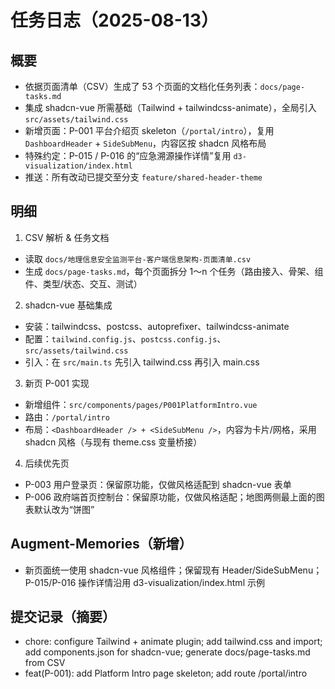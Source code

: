 # 任务日志（2025-08-13）

## 概要
- 依据页面清单（CSV）生成了 53 个页面的文档化任务列表：`docs/page-tasks.md`
- 集成 shadcn-vue 所需基础（Tailwind + tailwindcss-animate），全局引入 `src/assets/tailwind.css`
- 新增页面：P-001 平台介绍页 skeleton（`/portal/intro`），复用 `DashboardHeader` + `SideSubMenu`，内容区按 shadcn 风格布局
- 特殊约定：P-015 / P-016 的“应急溯源操作详情”复用 `d3-visualization/index.html`
- 推送：所有改动已提交至分支 `feature/shared-header-theme`

## 明细
1) CSV 解析 & 任务文档
- 读取 `docs/地理信息安全监测平台-客户端信息架构-页面清单.csv`
- 生成 `docs/page-tasks.md`，每个页面拆分 1～n 个任务（路由接入、骨架、组件、类型/状态、交互、测试）

2) shadcn-vue 基础集成
- 安装：tailwindcss、postcss、autoprefixer、tailwindcss-animate
- 配置：`tailwind.config.js`、`postcss.config.js`、`src/assets/tailwind.css`
- 引入：在 `src/main.ts` 先引入 tailwind.css 再引入 main.css

3) 新页 P-001 实现
- 新增组件：`src/components/pages/P001PlatformIntro.vue`
- 路由：`/portal/intro`
- 布局：`<DashboardHeader /> + <SideSubMenu />`，内容为卡片/网格，采用 shadcn 风格（与现有 theme.css 变量桥接）

4) 后续优先页
- P-003 用户登录页：保留原功能，仅做风格适配到 shadcn-vue 表单
- P-006 政府端首页控制台：保留原功能，仅做风格适配；地图两侧最上面的图表默认改为“饼图”

## Augment-Memories（新增）
- 新页面统一使用 shadcn-vue 风格组件；保留现有 Header/SideSubMenu；P-015/P-016 操作详情沿用 d3-visualization/index.html 示例

## 提交记录（摘要）
- chore: configure Tailwind + animate plugin; add tailwind.css and import; add components.json for shadcn-vue; generate docs/page-tasks.md from CSV
- feat(P-001): add Platform Intro page skeleton; add route /portal/intro

